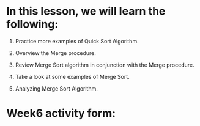 # In this lesson, we will learn the following:

1) Practice more examples of Quick Sort Algorithm. 

2) Overview the Merge procedure.

3) Review Merge Sort algorithm in conjunction with the Merge procedure. 

4) Take a look at some examples of Merge Sort.

5) Analyzing Merge Sort Algorithm.

# Week6 activity form:







